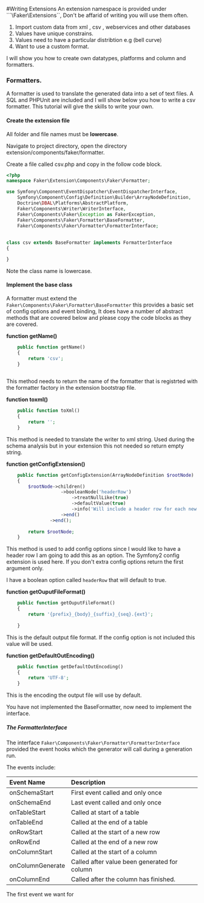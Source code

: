 #Writing Extensions
An extension namespace is provided under ```\Faker\Extensions``, Don't be affarid of writing you will use them often.

1. Import custom data from xml , csv , webservices and other databases
2. Values have unique constrains.
3. Values need to have a particular distribtion e.g (bell curve)
4. Want to use a custom format.


I will show you how to create own datatypes, platforms and column and formatters.

### Formatters.
A formatter is used to translate the generated data into a set of text files. A SQL and PHPUnit are included and I will show below you how to write a csv formatter. This tutorial will give the skills to write your own.

#### Create the extension file

All folder and file names must be **lowercase**.

Navigate to project directory, open the directory extension/components/faker/formatter.

Create a file called csv.php and copy in the follow code block.

```php
<?php
namespace Faker\Extension\Components\Faker\Formatter;

use Symfony\Component\EventDispatcher\EventDispatcherInterface,
    Symfony\Component\Config\Definition\Builder\ArrayNodeDefinition,
    Doctrine\DBAL\Platforms\AbstractPlatform,
    Faker\Components\Writer\WriterInterface,
    Faker\Components\Faker\Exception as FakerException,
    Faker\Components\Faker\Formatter\BaseFormatter,
    Faker\Components\Faker\Formatter\FormatterInterface;
    
    
class csv extends BaseFormatter implements FormatterInterface
{

}


```
Note the class name is lowercase.

#### Implement the base class

A formatter must extend the ```Faker\Components\Faker\Formatter\BaseFormatter``` this provides a basic set of config options and event binding, It does have a number of abstract methods that are covered below and please copy the code blocks as they are covered.

**function getName()**
```php
    public function getName()
    {
        return 'csv';
    }
 
```
This method needs to return the name of the formatter that is registrted with the formatter factory in the extension bootstrap file.

**function toxml()**
```php
    public function toXml()
    {
        return '';
    }
```
This method is needed to translate the writer to xml string. Used during the schema analysis but in your extension this not needed so return empty string.

**function getConfigExtension()**
```php
    public function getConfigExtension(ArrayNodeDefinition $rootNode)
    {
        $rootNode->children()
                    ->booleanNode('headerRow')
                        ->treatNullLike(true)
                        ->defaultValue(true)
                        ->info('Will include a header row for each new set')
                    ->end()
                ->end();
        
        return $rootNode;    
    }
```
This method is used to add config options since I would like to have a header row I am going to add this as an option. The Symfony2 config extension is used here. If you don't extra config options return the first argument only.

I have a boolean option called ```headerRow``` that will default to true.

**function getOuputFileFormat()**
```php
    public function getOuputFileFormat()
    {
        return '{prefix}_{body}_{suffix}_{seq}.{ext}';
 
    }
```

This is the default output file format. If the config option is not included this value will be used.

**function getDefaultOutEncoding()**
```php
    public function getDefaultOutEncoding()
    {
        return 'UTF-8';
    }

```
This is the encoding the output file will use by default.

You have not implemented the BaseFormatter, now need to implement the interface.

##### The FormatterInterface

The interface ```Faker\Components\Faker\Formatter\FormatterInterface``` provided the event hooks which the generator will call during a generation run.

The events include:

|Event Name      | Description |
|:---------------|:------------|
|onSchemaStart   | First event called and only once
|onSchemaEnd     | Last event called and only once
|onTableStart    | Called at start of a table
|onTableEnd      | Called at the end of a table
|onRowStart      | Called at the start of a new row
|onRowEnd        | Called at the end of a new row
|onColumnStart   | Called at the start of a column
|onColumnGenerate| Called after value been generated for column
|onColumnEnd     | Called after the column has finished.
    
The first event we want for